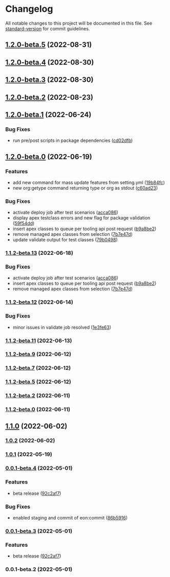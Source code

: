 # Changelog

All notable changes to this project will be documented in this file. See [standard-version](https://github.com/conventional-changelog/standard-version) for commit guidelines.

## [1.2.0-beta.5](https://github.com/eon-com/eon-sfdx/compare/v1.2.0-beta.4...v1.2.0-beta.5) (2022-08-31)

## [1.2.0-beta.4](https://github.com/eon-com/eon-sfdx/compare/v1.2.0-beta.3...v1.2.0-beta.4) (2022-08-30)

## [1.2.0-beta.3](https://github.com/eon-com/eon-sfdx/compare/v1.2.0-beta.2...v1.2.0-beta.3) (2022-08-30)

## [1.2.0-beta.2](https://github.com/eon-com/eon-sfdx/compare/v1.2.0-beta.1...v1.2.0-beta.2) (2022-08-23)

## [1.2.0-beta.1](https://github.com/eon-com/eon-sfdx/compare/v1.2.0-beta.0...v1.2.0-beta.1) (2022-06-24)


### Bug Fixes

* run pre/post scripts in package dependencies ([cd02dfb](https://github.com/eon-com/eon-sfdx/commit/cd02dfb006134cf3b31761ae0483b426b08edb64))

## [1.2.0-beta.0](https://github.com/eon-com/eon-sfdx/compare/v1.1.2-beta.12...v1.2.0-beta.0) (2022-06-19)


### Features

* add new command for mass update features from setting.yml ([19b84fc](https://github.com/eon-com/eon-sfdx/commit/19b84fcb384890e8e08b6dff7aca79501d3fcef4))
* new org:getype command returning type or org as stdout ([c60ad23](https://github.com/eon-com/eon-sfdx/commit/c60ad23a256afdcaf71faca8bf508d0d005d1605))


### Bug Fixes

* activate deploy job after test scenarios ([acca086](https://github.com/eon-com/eon-sfdx/commit/acca0865fe1b21d7607ee3d62f05aa3648a702ad))
* display apex testclass errors and new flag for package validation ([59f54dd](https://github.com/eon-com/eon-sfdx/commit/59f54ddf97aecfcb64aec58e0304f6338a8035ff))
* insert apex classes to queue per tooling api post request ([b9a8be2](https://github.com/eon-com/eon-sfdx/commit/b9a8be2b6ad1d71bcf69a0d9f58503e6d6a80fc2))
* remove managed apex classes from selection ([7b7e47d](https://github.com/eon-com/eon-sfdx/commit/7b7e47de001396b710ad833e98c22d61f9e64c5b))
* update validate output for test classes ([79b0498](https://github.com/eon-com/eon-sfdx/commit/79b04985695be217756ae2e0dde46c948d91669a))

### [1.1.2-beta.13](https://github.com/eon-com/eon-sfdx/compare/v1.1.2-beta.12...v1.1.2-beta.13) (2022-06-18)


### Bug Fixes

* activate deploy job after test scenarios ([acca086](https://github.com/eon-com/eon-sfdx/commit/acca0865fe1b21d7607ee3d62f05aa3648a702ad))
* insert apex classes to queue per tooling api post request ([b9a8be2](https://github.com/eon-com/eon-sfdx/commit/b9a8be2b6ad1d71bcf69a0d9f58503e6d6a80fc2))
* remove managed apex classes from selection ([7b7e47d](https://github.com/eon-com/eon-sfdx/commit/7b7e47de001396b710ad833e98c22d61f9e64c5b))

### [1.1.2-beta.12](https://github.com/eon-com/eon-sfdx/compare/v1.1.2-beta.11...v1.1.2-beta.12) (2022-06-14)


### Bug Fixes

* minor issues in validate job resolved ([1e3fe63](https://github.com/eon-com/eon-sfdx/commit/1e3fe6380e270dbf0b8c663f8774f8df86de0b59))

### [1.1.2-beta.11](https://github.com/eon-com/eon-sfdx/compare/v1.1.2-beta.10...v1.1.2-beta.11) (2022-06-13)

### [1.1.2-beta.9](https://github.com/eon-com/eon-sfdx/compare/v1.1.2-beta.8...v1.1.2-beta.9) (2022-06-12)

### [1.1.2-beta.7](https://github.com/eon-com/eon-sfdx/compare/v1.1.2-beta.6...v1.1.2-beta.7) (2022-06-12)

### [1.1.2-beta.5](https://github.com/eon-com/eon-sfdx/compare/v1.1.2-beta.4...v1.1.2-beta.5) (2022-06-12)

### [1.1.2-beta.2](https://github.com/eon-com/eon-sfdx/compare/v1.1.2-beta.1...v1.1.2-beta.2) (2022-06-11)

### [1.1.2-beta.0](https://github.com/eon-com/eon-sfdx/compare/v1.1.1...v1.1.2-beta.0) (2022-06-11)

## [1.1.0](https://github.com/eon-com/eon-sfdx/compare/v1.1.0-beta...v1.1.0) (2022-06-02)

### [1.0.2](https://github.com/eon-com/eon-sfdx/compare/v1.0.2-beta...v1.0.2) (2022-06-02)

### [1.0.1](https://github.com/eon-com/eon-sfdx/compare/v1.0.0...v1.0.1) (2022-05-19)

### [0.0.1-beta.4](https://github.com/eon-com/eon-sfdx/compare/v0.0.1-beta.2...v0.0.1-beta.4) (2022-05-01)


### Features

* beta release ([92c2af7](https://github.com/eon-com/eon-sfdx/commit/92c2af757f54ee4329308cc8f3d28851603f3650))


### Bug Fixes

* enabled staging and commit of eon:commit ([86b5916](https://github.com/eon-com/eon-sfdx/commit/86b5916219f99ff22f29e925428352bd1634e7e9))

### [0.0.1-beta.3](https://github.com/eon-com/eon-sfdx/compare/v0.0.1-beta.2...v0.0.1-beta.3) (2022-05-01)


### Features

* beta release ([92c2af7](https://github.com/eon-com/eon-sfdx/commit/92c2af757f54ee4329308cc8f3d28851603f3650))

### 0.0.1-beta.2 (2022-05-01)
